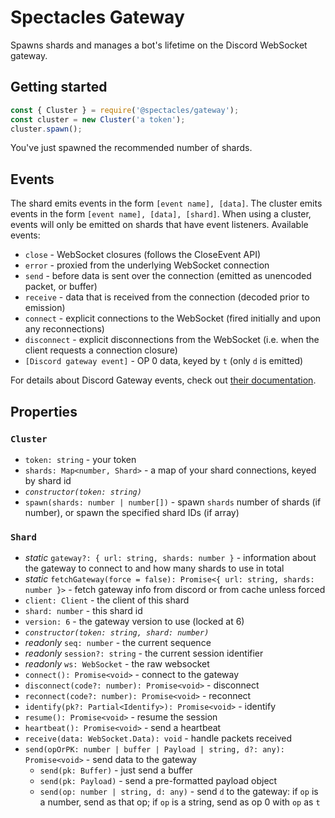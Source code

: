 # Spectacles Gateway

Spawns shards and manages a bot's lifetime on the Discord WebSocket gateway.

## Getting started

```js
const { Cluster } = require('@spectacles/gateway');
const cluster = new Cluster('a token');
cluster.spawn();
```

You've just spawned the recommended number of shards.

## Events

The shard emits events in the form `[event name], [data]`. The cluster emits events in the form `[event name], [data], [shard]`. When using a cluster, events will only be emitted on shards that have event listeners. Available events:

- `close` - WebSocket closures (follows the CloseEvent API)
- `error` - proxied from the underlying WebSocket connection
- `send` - before data is sent over the connection (emitted as unencoded packet, or buffer)
- `receive` - data that is received from the connection (decoded prior to emission)
- `connect` - explicit connections to the WebSocket (fired initially and upon any reconnections)
- `disconnect` - explicit disconnections from the WebSocket (i.e. when the client requests a connection closure)
- `[Discord gateway event]` - OP 0 data, keyed by `t` (only `d` is emitted)

For details about Discord Gateway events, check out [their documentation](https://discordapp.com/developers/docs/topics/gateway#commands-and-events).


## Properties

### `Cluster`

- `token: string` - your token
- `shards: Map<number, Shard>` - a map of your shard connections, keyed by shard id
- _`constructor(token: string)`_
- `spawn(shards: number | number[])` - spawn `shards` number of shards (if number), or spawn the specified shard IDs (if array)

### `Shard`

- *static* `gateway?: { url: string, shards: number }` - information about the gateway to connect to and how many shards to use in total
- *static* `fetchGateway(force = false): Promise<{ url: string, shards: number }>` - fetch gateway info from discord or from cache unless forced
- `client: Client` - the client of this shard
- `shard: number` - this shard id
- `version: 6` - the gateway version to use (locked at 6)
- _`constructor(token: string, shard: number)`_
- *readonly* `seq: number` - the current sequence
- *readonly* `session?: string` - the current session identifier
- *readonly* `ws: WebSocket` - the raw websocket
- `connect(): Promise<void>` - connect to the gateway
- `disconnect(code?: number): Promise<void>` - disconnect
- `reconnect(code?: number): Promise<void>` - reconnect
- `identify(pk?: Partial<Identify>): Promise<void>` - identify
- `resume(): Promise<void>` - resume the session
- `heartbeat(): Promise<void>` - send a heartbeat
- `receive(data: WebSocket.Data): void` - handle packets received
- `send(opOrPK: number | buffer | Payload | string, d?: any): Promise<void>` - send data to the gateway
  - `send(pk: Buffer)` - just send a buffer
  - `send(pk: Payload)` - send a pre-formatted payload object
  - `send(op: number | string, d: any)` - send `d` to the gateway: if `op` is a number, send as that op; if `op` is a string, send as op 0 with `op` as `t`

